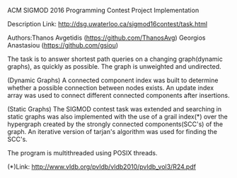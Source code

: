 ACM SIGMOD 2016 Programming Contest Project Implementation

Description Link: http://dsg.uwaterloo.ca/sigmod16contest/task.html

Authors:Thanos Avgetidis (https://github.com/ThanosAvg) Georgios Anastasiou (https://github.com/gsiou)

The task is to answer shortest path queries on a changing graph(dynamic graphs), as quickly as possible.
The graph is unweighted and undirected.

(Dynamic Graphs)
Α connected component index was built to determine whether a possible connection between nodes exists.
An update index array was used to connect different connected components after insertions.

(Static Graphs)
The SIGMOD contest task was extended and searching in static graphs was also implemented with the use
of a grail index(*) over the hypergraph created by the strongly connected components(SCC's) of the graph.
An iterative version of tarjan's algorithm was used for finding the SCC's.

The program is multithreaded using POSIX threads. 

(*)Link: http://www.vldb.org/pvldb/vldb2010/pvldb_vol3/R24.pdf
